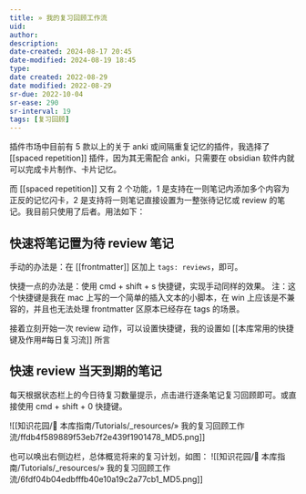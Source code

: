 ```yaml
---
title: » 我的复习回顾工作流
uid: 
author: 
description: 
date-created: 2024-08-17 20:45
date-modified: 2024-08-19 18:45
type: 
date created: 2022-08-29
date modified: 2022-08-29
sr-due: 2022-10-04
sr-ease: 290
sr-interval: 19
tags: [复习回顾]
---
```


插件市场中目前有 5 款以上的关于 anki 或间隔重复记忆的插件，我选择了 [[spaced repetition]] 插件，因为其无需配合 anki，只需要在 obsidian 软件内就可以完成卡片制作、卡片记忆。

而 [[spaced repetition]] 又有 2 个功能，1 是支持在一则笔记内添加多个内容为正反的记忆闪卡，2 是支持将一则笔记直接设置为一整张待记忆或 review 的笔记。我目前只使用了后者。用法如下：

## 快速将笔记置为待 review 笔记

手动的办法是：在 [[frontmatter]] 区加上 `tags: reviews`，即可。

快捷一点的办法是：使用 cmd + shift + s 快捷键，实现手动同样的效果。
	注：这个快捷键是我在 mac 上写的一个简单的插入文本的小脚本，在 win 上应该是不兼容的，并且也无法处理 frontmatter 区原本已经存在 tags 的场景。

接着立刻开始一次 review 动作，可以设置快捷键，我的设置如 [[本库常用的快捷键及作用#每日复习流]] 所言

## 快速 review 当天到期的笔记

每天根据状态栏上的今日待复习数量提示，点击进行逐条笔记复习回顾即可。或直接使用 cmd + shift + 0 快捷键。

![[知识花园/🧰 本库指南/Tutorials/_resources/» 我的复习回顾工作流/ffdb4f589889f53eb7f2e439f1901478_MD5.png]]

也可以唤出右侧边栏，总体概览将来的复习计划，如图：
![[知识花园/🧰 本库指南/Tutorials/_resources/» 我的复习回顾工作流/6fdf04b04edbfffb40e10a19c2a77cb1_MD5.png]]
